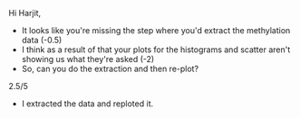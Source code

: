 Hi Harjit, 

- It looks like you're missing the step where you'd extract the methylation data (-0.5) 
- I think as a result of that your plots for the histograms and scatter aren't showing us what they're asked (-2) 
- So, can you do the extraction and then re-plot? 

2.5/5

- I extracted the data and reploted it. 